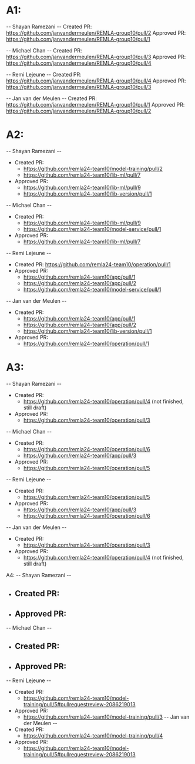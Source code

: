 # A1:
-- Shayan Ramezani --
Created PR: https://github.com/janvandermeulen/REMLA-group10/pull/2
Approved PR: https://github.com/janvandermeulen/REMLA-group10/pull/1

-- Michael Chan --
Created PR: https://github.com/janvandermeulen/REMLA-group10/pull/3
Approved PR: https://github.com/janvandermeulen/REMLA-group10/pull/4

-- Remi Lejeune --
Created PR: https://github.com/janvandermeulen/REMLA-group10/pull/4
Approved PR: https://github.com/janvandermeulen/REMLA-group10/pull/3

-- Jan van der Meulen --
Created PR: https://github.com/janvandermeulen/REMLA-group10/pull/1
Approved PR: https://github.com/janvandermeulen/REMLA-group10/pull/2


# A2:
-- Shayan Ramezani --
- Created PR: 
  - https://github.com/remla24-team10/model-training/pull/2
  - https://github.com/remla24-team10/lib-ml/pull/7
- Approved PR: 
  - https://github.com/remla24-team10/lib-ml/pull/9
  - https://github.com/remla24-team10/lib-version/pull/1

-- Michael Chan --
- Created PR: 
  - https://github.com/remla24-team10/lib-ml/pull/9
  - https://github.com/remla24-team10/model-service/pull/1
- Approved PR: 
  - https://github.com/remla24-team10/lib-ml/pull/7

-- Remi Lejeune --
- Created PR: https://github.com/remla24-team10/operation/pull/1
- Approved PR: 
  - https://github.com/remla24-team10/app/pull/1
  - https://github.com/remla24-team10/app/pull/2
  - https://github.com/remla24-team10/model-service/pull/1

-- Jan van der Meulen --
- Created PR: 
  - https://github.com/remla24-team10/app/pull/1
  - https://github.com/remla24-team10/app/pull/2
  - https://github.com/remla24-team10/lib-version/pull/1
- Approved PR:
  - https://github.com/remla24-team10/operation/pull/1  

# A3: 
-- Shayan Ramezani --
- Created PR: 
  - https://github.com/remla24-team10/operation/pull/4 (not finished, still draft)
- Approved PR:
  - https://github.com/remla24-team10/operation/pull/3

-- Michael Chan --
- Created PR:
  - https://github.com/remla24-team10/operation/pull/6
  - https://github.com/remla24-team10/app/pull/3
- Approved PR:
  - https://github.com/remla24-team10/operation/pull/5

-- Remi Lejeune --
- Created PR: 
  - https://github.com/remla24-team10/operation/pull/5
- Approved PR:
  - https://github.com/remla24-team10/app/pull/3
  - https://github.com/remla24-team10/operation/pull/6

-- Jan van der Meulen --
- Created PR: 
  - https://github.com/remla24-team10/operation/pull/3
- Approved PR:
  - https://github.com/remla24-team10/operation/pull/4 (not finished, still draft)

A4: 
-- Shayan Ramezani --
- Created PR: 
  -
- Approved PR:
  - 
-- Michael Chan --
- Created PR: 
  -
- Approved PR:
  - 
-- Remi Lejeune --
- Created PR: 
  - https://github.com/remla24-team10/model-training/pull/5#pullrequestreview-2086219013
- Approved PR:
  - https://github.com/remla24-team10/model-training/pull/3
-- Jan van der Meulen --
- Created PR: 
  - https://github.com/remla24-team10/model-training/pull/4 
- Approved PR:
  - https://github.com/remla24-team10/model-training/pull/5#pullrequestreview-2086219013
